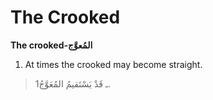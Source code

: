 The Crooked
===========

**The crooked-المُعوَّج**

1. At times the crooked may become straight.

> 1ـ قَدْ يَسْتَقيمُ المُعَوَّجُ.



